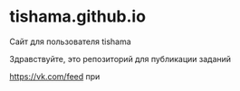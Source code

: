 # tishama.github.io
Сайт для пользователя tishama

Здравствуйте, это репозиторий для публикации заданий

https://vk.com/feed
при
